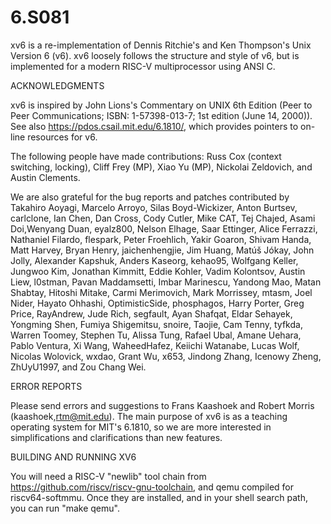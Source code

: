 # 6.S081

xv6 is a re-implementation of Dennis Ritchie's and Ken Thompson's Unix
Version 6 (v6).  xv6 loosely follows the structure and style of v6,
but is implemented for a modern RISC-V multiprocessor using ANSI C.

ACKNOWLEDGMENTS

xv6 is inspired by John Lions's Commentary on UNIX 6th Edition (Peer
to Peer Communications; ISBN: 1-57398-013-7; 1st edition (June 14,
2000)).  See also https://pdos.csail.mit.edu/6.1810/, which provides
pointers to on-line resources for v6.

The following people have made contributions: Russ Cox (context switching,
locking), Cliff Frey (MP), Xiao Yu (MP), Nickolai Zeldovich, and Austin
Clements.

We are also grateful for the bug reports and patches contributed by
Takahiro Aoyagi, Marcelo Arroyo, Silas Boyd-Wickizer, Anton Burtsev,
carlclone, Ian Chen, Dan Cross, Cody Cutler, Mike CAT, Tej Chajed,
Asami Doi,Wenyang Duan, eyalz800, Nelson Elhage, Saar Ettinger, Alice
Ferrazzi, Nathaniel Filardo, flespark, Peter Froehlich, Yakir Goaron,
Shivam Handa, Matt Harvey, Bryan Henry, jaichenhengjie, Jim Huang,
Matúš Jókay, John Jolly, Alexander Kapshuk, Anders Kaseorg, kehao95,
Wolfgang Keller, Jungwoo Kim, Jonathan Kimmitt, Eddie Kohler, Vadim
Kolontsov, Austin Liew, l0stman, Pavan Maddamsetti, Imbar Marinescu,
Yandong Mao, Matan Shabtay, Hitoshi Mitake, Carmi Merimovich, Mark
Morrissey, mtasm, Joel Nider, Hayato Ohhashi, OptimisticSide,
phosphagos, Harry Porter, Greg Price, RayAndrew, Jude Rich, segfault,
Ayan Shafqat, Eldar Sehayek, Yongming Shen, Fumiya Shigemitsu, snoire,
Taojie, Cam Tenny, tyfkda, Warren Toomey, Stephen Tu, Alissa Tung,
Rafael Ubal, Amane Uehara, Pablo Ventura, Xi Wang, WaheedHafez,
Keiichi Watanabe, Lucas Wolf, Nicolas Wolovick, wxdao, Grant Wu, x653,
Jindong Zhang, Icenowy Zheng, ZhUyU1997, and Zou Chang Wei.

ERROR REPORTS

Please send errors and suggestions to Frans Kaashoek and Robert Morris
(kaashoek,rtm@mit.edu).  The main purpose of xv6 is as a teaching
operating system for MIT's 6.1810, so we are more interested in
simplifications and clarifications than new features.

BUILDING AND RUNNING XV6

You will need a RISC-V "newlib" tool chain from
https://github.com/riscv/riscv-gnu-toolchain, and qemu compiled for
riscv64-softmmu.  Once they are installed, and in your shell
search path, you can run "make qemu".
